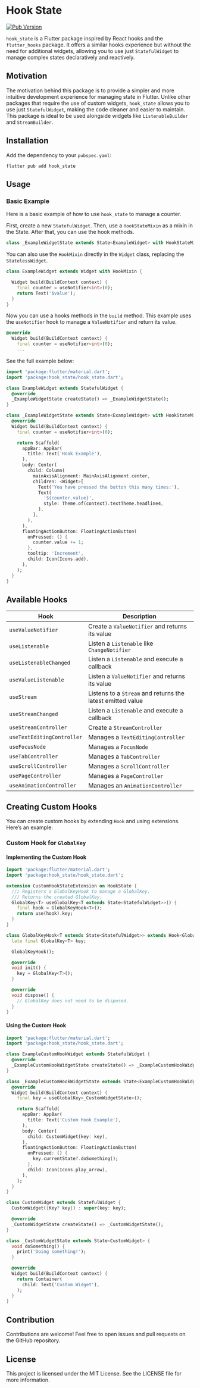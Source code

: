 
# Hook State

[![Pub Version](https://img.shields.io/pub/v/hook_state.svg)](https://pub.dev/packages/hook_state)

`hook_state` is a Flutter package inspired by React hooks and the `flutter_hooks` package. It offers a similar hooks experience but without the need for additional widgets, allowing you to use just `StatefulWidget` to manage complex states declaratively and reactively.

## Motivation

The motivation behind this package is to provide a simpler and more intuitive development experience for managing state in Flutter. Unlike other packages that require the use of custom widgets, `hook_state` allows you to use just `StatefulWidget`, making the code cleaner and easier to maintain. This package is ideal to be used alongside widgets like `ListenableBuilder` and `StreamBuilder`.

## Installation

Add the dependency to your `pubspec.yaml`:

```
flutter pub add hook_state
```

## Usage

### Basic Example

Here is a basic example of how to use `hook_state` to manage a counter.

First, create a new `StatefulWidget`. Then, use a `HookStateMixin` as a mixin in the State.
After that, you can use the hook methods.

```dart
class _ExampleWidgetState extends State<ExampleWidget> with HookStateMixin {
```

You can also use the `HookMixin` directly in the `Widget` class, replacing the `StatelessWidget`.

```dart
class ExampleWidget extends Widget with HookMixin {

  Widget build(BuildContext context) {
    final counter = useNotifier<int>(0);
    return Text('$value');
  }
}
```

Now you can use a hooks methods in the `build` method.
This example uses the `useNotifier` hook to manage a `ValueNotifier` and return its value.

```dart
@override
  Widget build(BuildContext context) {
    final counter = useNotifier<int>(0);
    ...
```
See the full example below:

```dart
import 'package:flutter/material.dart';
import 'package:hook_state/hook_state.dart';

class ExampleWidget extends StatefulWidget {
  @override
  _ExampleWidgetState createState() => _ExampleWidgetState();
}

class _ExampleWidgetState extends State<ExampleWidget> with HookStateMixin {
  @override
  Widget build(BuildContext context) {
    final counter = useNotifier<int>(0);

    return Scaffold(
      appBar: AppBar(
        title: Text('Hook Example'),
      ),
      body: Center(
        child: Column(
          mainAxisAlignment: MainAxisAlignment.center,
          children: <Widget>[
            Text('You have pressed the button this many times:'),
            Text(
              '${counter.value}',
              style: Theme.of(context).textTheme.headline4,
            ),
          ],
        ),
      ),
      floatingActionButton: FloatingActionButton(
        onPressed: () {
          counter.value += 1;
        },
        tooltip: 'Increment',
        child: Icon(Icons.add),
      ),
    );
  }
}
```

## Available Hooks

| Hook                       | Description                                                |
|----------------------------|------------------------------------------------------------|
| `useValueNotifier`         | Create a `ValueNotifier` and returns its value             |
| `useListenable`            | Listen a `Listenable` like `ChangeNotifier`                |
| `useListenableChanged`     | Listen a `Listenable` and execute a callback               |
| `useValueListenable`       | Listen a `ValueNotifier` and returns its value             |
| `useStream`                | Listens to a `Stream` and returns the latest emitted value |
| `useStreamChanged`         | Listen a `Listenable` and execute a callback               |
| `useStreamController`      | Create a `StreamController`                                |
| `useTextEditingController` | Manages a `TextEditingController`                          |
| `useFocusNode`             | Manages a `FocusNode`                                      |
| `useTabController`         | Manages a `TabController`                                  |
| `useScrollController`      | Manages a `ScrollController`                               |
| `usePageController`        | Manages a `PageController`                                 |
| `useAnimationController`   | Manages an `AnimationController`                           |

## Creating Custom Hooks

You can create custom hooks by extending `Hook` and using extensions. Here’s an example:

### Custom Hook for `GlobalKey`

#### Implementing the Custom Hook

```dart
import 'package:flutter/material.dart';
import 'package:hook_state/hook_state.dart';

extension CustomHookStateExtension on HookState {
  /// Registers a GlobalKeyHook to manage a GlobalKey.
  /// Returns the created GlobalKey.
  GlobalKey<T> useGlobalKey<T extends State<StatefulWidget>>() {
    final hook = GlobalKeyHook<T>();
    return use(hook).key;
  }
}

class GlobalKeyHook<T extends State<StatefulWidget>> extends Hook<GlobalKey<T>> {
  late final GlobalKey<T> key;

  GlobalKeyHook();

  @override
  void init() {
    key = GlobalKey<T>();
  }

  @override
  void dispose() {
    // GlobalKey does not need to be disposed.
  }
}
```

#### Using the Custom Hook

```dart
import 'package:flutter/material.dart';
import 'package:hook_state/hook_state.dart';

class ExampleCustomHookWidget extends StatefulWidget {
  @override
  _ExampleCustomHookWidgetState createState() => _ExampleCustomHookWidgetState();
}

class _ExampleCustomHookWidgetState extends State<ExampleCustomHookWidget> with HookStateMixin {
  @override
  Widget build(BuildContext context) {
    final key = useGlobalKey<_CustomWidgetState>();

    return Scaffold(
      appBar: AppBar(
        title: Text('Custom Hook Example'),
      ),
      body: Center(
        child: CustomWidget(key: key),
      ),
      floatingActionButton: FloatingActionButton(
        onPressed: () {
          key.currentState?.doSomething();
        },
        child: Icon(Icons.play_arrow),
      ),
    );
  }
}

class CustomWidget extends StatefulWidget {
  CustomWidget({Key? key}) : super(key: key);

  @override
  _CustomWidgetState createState() => _CustomWidgetState();
}

class _CustomWidgetState extends State<CustomWidget> {
  void doSomething() {
    print('Doing something!');
  }

  @override
  Widget build(BuildContext context) {
    return Container(
      child: Text('Custom Widget'),
    );
  }
}
```


## Contribution

Contributions are welcome! Feel free to open issues and pull requests on the GitHub repository.

## License

This project is licensed under the MIT License. See the LICENSE file for more information.


